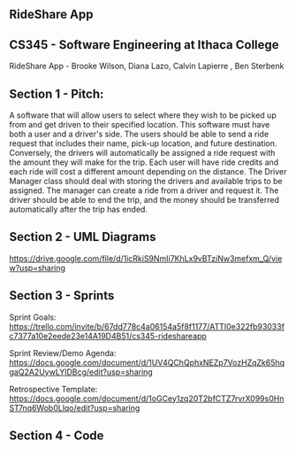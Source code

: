 ## RideShare App
## CS345 - Software Engineering at Ithaca College
RideShare App - Brooke Wilson,  Diana Lazo, Calvin Lapierre , Ben Sterbenk

## Section 1 - Pitch:
A software that will allow users to select where they wish to be picked up from and get driven to their specified location. This software must have both a user and a driver's side. The users should be able to send a ride request that includes their name, pick-up location, and future destination. Conversely, the drivers will automatically be assigned a ride request with the amount they will make for the trip. Each user will have ride credits and each ride will cost a different amount depending on the distance. The Driver Manager class should deal with storing the drivers and available trips to be assigned. The manager can create a ride from a driver and request it. The driver should be able to end the trip, and the money should be transferred automatically after the trip has ended.


## Section 2 - UML Diagrams
https://drive.google.com/file/d/1icRkiS9NmIi7KhLx9vBTziNw3mefxm_Q/view?usp=sharing

## Section 3 - Sprints
Sprint Goals: https://trello.com/invite/b/67dd778c4a06154a5f8f1177/ATTI0e322fb93033fc7377a10e2eede23e14A19D4B51/cs345-rideshareapp

Sprint Review/Demo Agenda: https://docs.google.com/document/d/1UV4QChQphxNEZp7VozHZqZk65hqgaQ2A2UywLYlDBcg/edit?usp=sharing

Retrospective Template: https://docs.google.com/document/d/1oGCey1zq20T2bfCTZ7rvrX099s0HnST7nq6Wob0Llqo/edit?usp=sharing

## Section 4 - Code 
